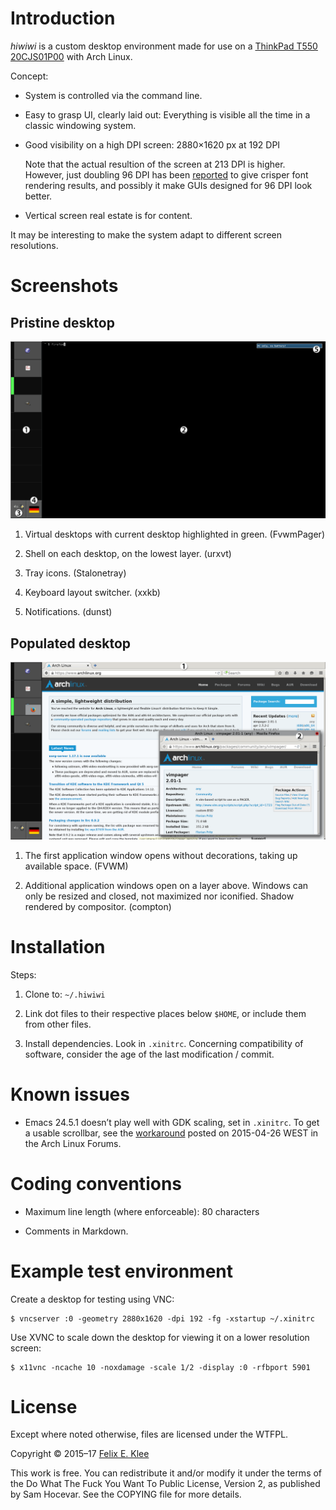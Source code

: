 Introduction
============

*hiwiwi* is a custom desktop environment made for use on a
[ThinkPad T550 20CJS01P00][1] with Arch Linux.

Concept:

  * System is controlled via the command line.

  * Easy to grasp UI, clearly laid out: Everything is visible all the time in a
    classic windowing system.

  * Good visibility on a high DPI screen: 2880×1620 px at 192 DPI

    Note that the actual resultion of the screen at 213 DPI is higher. However,
    just doubling 96 DPI has been [reported][3] to give crisper font rendering
    results, and possibly it make GUIs designed for 96 DPI look better.

  * Vertical screen real estate is for content.

It may be interesting to make the system adapt to different screen resolutions.


Screenshots
===========

Pristine desktop
----------------

![Annotated screenshot](screenshot-1.png)

 1. Virtual desktops with current desktop highlighted in green. (FvwmPager)

 2. Shell on each desktop, on the lowest layer. (urxvt)

 3. Tray icons. (Stalonetray)

 4. Keyboard layout switcher. (xxkb)

 5. Notifications. (dunst)


Populated desktop
-----------------

![Annotated screenshot](screenshot-2.png)

 1. The first application window opens without decorations, taking up available
    space. (FVWM)

 2. Additional application windows open on a layer above. Windows can only be
    resized and closed, not maximized nor iconified. Shadow rendered by
    compositor. (compton)


Installation
============

Steps:

 1. Clone to: `~/.hiwiwi`

 2. Link dot files to their respective places below `$HOME`, or include them
    from other files.

 3. Install dependencies. Look in `.xinitrc`. Concerning compatibility of
    software, consider the age of the last modification / commit.


Known issues
============

  * Emacs 24.5.1 doesn’t play well with GDK scaling, set in `.xinitrc`. To get
    a usable scrollbar, see the [workaround][2] posted on 2015-04-26 WEST in
    the Arch Linux Forums.


Coding conventions
==================

  * Maximum line length (where enforceable): 80 characters

  * Comments in Markdown.


Example test environment
========================

Create a desktop for testing using VNC:

    $ vncserver :0 -geometry 2880x1620 -dpi 192 -fg -xstartup ~/.xinitrc

Use XVNC to scale down the desktop for viewing it on a lower resolution screen:

    $ x11vnc -ncache 10 -noxdamage -scale 1/2 -display :0 -rfbport 5901


License
=======

Except where noted otherwise, files are licensed under the WTFPL.

Copyright © 2015–17 [Felix E. Klee](felix.klee@inka.de)

This work is free. You can redistribute it and/or modify it under the terms of
the Do What The Fuck You Want To Public License, Version 2, as published by Sam
Hocevar. See the COPYING file for more details.

[1]: http://support.lenovo.com/us/en/products/laptops-and-netbooks/thinkpad-t-series-laptops/thinkpad-t550/20cj/s01p00
[2]: https://bbs.archlinux.org/viewtopic.php?pid=1523352#p1523352
[3]: https://wiki.archlinux.org/index.php?title=HiDPI&oldid=373328#X_Server

